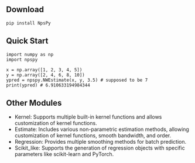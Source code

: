 ## Download
`
pip install NpsPy
`

## Quick Start
```
import numpy as np
import npspy

x = np.array([1, 2, 3, 4, 5])
y = np.array([2, 4, 6, 8, 10])
ypred = npspy.NWEstimate(x, y, 3.5) # supposed to be 7
print(ypred) # 6.910633194984344
```

## Other Modules
- Kernel: Supports multiple built-in kernel functions and allows customization of kernel functions.
- Estimate: Includes various non-parametric estimation methods, allowing customization of kernel functions, smooth bandwidth, and order.
- Regression: Provides multiple smoothing methods for batch prediction.
- Scikit_like: Supports the generation of regression objects with specific parameters like scikit-learn and PyTorch.